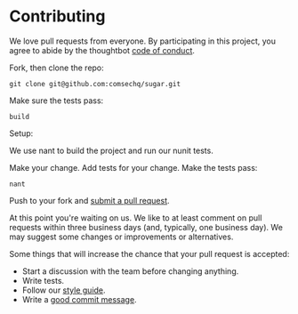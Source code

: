 # Contributing

We love pull requests from everyone. By participating in this project, you
agree to abide by the thoughtbot [code of conduct].

[code of conduct]: https://github.com/comsechq/hangman/blob/master/code_of_conduct.md

Fork, then clone the repo:

    git clone git@github.com:comsechq/sugar.git

Make sure the tests pass:

    build 

Setup:

We use nant to build the project and run our nunit tests.
	
Make your change. Add tests for your change. Make the tests pass:

    nant

Push to your fork and [submit a pull request](https://github.com/comsechq/hangman/compare/).

At this point you're waiting on us. We like to at least comment on pull requests
within three business days (and, typically, one business day). We may suggest
some changes or improvements or alternatives.

Some things that will increase the chance that your pull request is accepted:

* Start a discussion with the team before changing anything.
* Write tests.
* Follow our [style guide][style].
* Write a [good commit message][commit].

[style]: https://github.com/comsechq/sugar/wiki/Coding-Standards
[commit]: http://tbaggery.com/2008/04/19/a-note-about-git-commit-messages.html